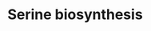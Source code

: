 ---
annotations:
- id: PW:0001084
  parent: classic metabolic pathway
  type: Pathway Ontology
  value: serine metabolic pathway
authors:
- M.Braymer
- MaintBot
- Ddigles
- Egonw
- Youssefwalid
- Eweitz
description: ''
last-edited: 2021-05-20
organisms:
- Saccharomyces cerevisiae
redirect_from:
- /index.php/Pathway:WP459
- /instance/WP459
revision: null
schema-jsonld:
- '@context': https://schema.org/
  '@id': https://wikipathways.github.io/pathways/WP459.html
  '@type': Dataset
  creator:
    '@type': Organization
    name: WikiPathways
  description: ''
  keywords:
  - 2-oxoglutarate
  - 3-Phosphoglycerate
  - 3-Phosphohydroxypyruvate
  - H2O
  - L-3-Phosphoserine
  - L-glutamate
  - L-serine
  - NAD
  - NADH
  - SER1
  - SER2
  - SER3
  - SER33
  - phosphate
  license: CC0
  name: Serine biosynthesis
seo: CreativeWork
title: Serine biosynthesis
wpid: WP459
---
